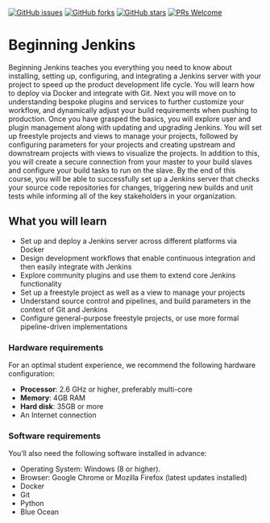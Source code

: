 [![GitHub issues](https://img.shields.io/github/issues/TrainingByPackt/Beginning-Jenkins.svg)](https://github.com/TrainingByPackt/Beginning-Jenkins/issues)
[![GitHub forks](https://img.shields.io/github/forks/TrainingByPackt/Beginning-Jenkins.svg)](https://github.com/TrainingByPackt/Beginning-Jenkins/network)
[![GitHub stars](https://img.shields.io/github/stars/TrainingByPackt/Beginning-Jenkins.svg)](https://github.com/TrainingByPackt/Beginning-Jenkins/stargazers)
[![PRs Welcome](https://img.shields.io/badge/PRs-welcome-brightgreen.svg)](https://github.com/TrainingByPackt/Beginning-Jenkins/pulls)



# Beginning Jenkins
Beginning Jenkins teaches you everything you need to know about installing, setting up, configuring, and integrating a Jenkins server with your project to speed up the product development life cycle. You will learn how to deploy via Docker and integrate with Git. Next you will move on to understanding bespoke plugins and services to further customize your workflow, and dynamically adjust your build requirements when pushing to production.
Once you have grasped the basics, you will explore user and plugin management along with updating and upgrading Jenkins. You will set up freestyle projects and views to manage your projects, followed by configuring parameters for your projects and creating upstream and downstream projects with views to visualize the projects. In addition to this, you will create a secure connection from your master to your build slaves and configure your build tasks to run on the slave.
By the end of this course, you will be able to successfully set up a Jenkins server that checks your source code repositories for changes, triggering new builds and unit tests while informing all of the key stakeholders in your organization.


## What you will learn
* Set up and deploy a Jenkins server across different platforms via Docker
* Design development workflows that enable continuous integration and then easily integrate with Jenkins
* Explore community plugins and use them to extend core Jenkins functionality
* Set up a freestyle project as well as a view to manage your projects
* Understand source control and pipelines, and build parameters in the context of Git and Jenkins
* Configure general-purpose freestyle projects, or use more formal pipeline-driven implementations


### Hardware requirements
For an optimal student experience, we recommend the following hardware configuration:
* **Processor**: 2.6 GHz or higher, preferably multi-core
* **Memory**: 4GB RAM
* **Hard disk**: 35GB or more
* An Internet connection



### Software requirements
You’ll also need the following software installed in advance:
* Operating System: Windows (8 or higher).
* Browser: Google Chrome or Mozilla Firefox (latest updates installed)
* Docker
* Git
* Python
* Blue Ocean




